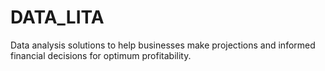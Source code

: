 

# DATA_LITA
Data analysis solutions to help businesses make projections and informed financial decisions for optimum profitability.
